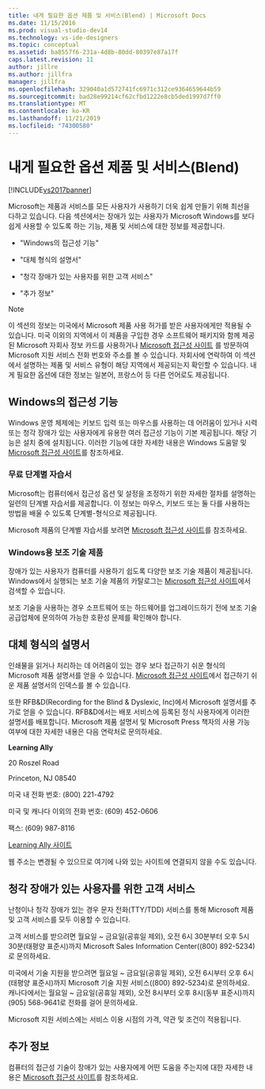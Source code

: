 ```yaml
---
title: 내게 필요한 옵션 제품 및 서비스(Blend) | Microsoft Docs
ms.date: 11/15/2016
ms.prod: visual-studio-dev14
ms.technology: vs-ide-designers
ms.topic: conceptual
ms.assetid: ba8557f6-231a-4d8b-80dd-80397e87a17f
caps.latest.revision: 11
author: jillre
ms.author: jillfra
manager: jillfra
ms.openlocfilehash: 329040a1d572741fc6971c312ce9364659644b59
ms.sourcegitcommit: bad28e99214cf62cfbd1222e8cb5ded1997d7ff0
ms.translationtype: MT
ms.contentlocale: ko-KR
ms.lasthandoff: 11/21/2019
ms.locfileid: "74300580"
---
```

# <a name="accessibility-products-and-services-blend"></a>내게 필요한 옵션 제품 및 서비스(Blend)
[!INCLUDE[vs2017banner](../includes/vs2017banner.md)]

Microsoft는 제품과 서비스를 모든 사용자가 사용하기 더욱 쉽게 만들기 위해 최선을 다하고 있습니다. 다음 섹션에서는 장애가 있는 사용자가 Microsoft Windows를 보다 쉽게 사용할 수 있도록 하는 기능, 제품 및 서비스에 대한 정보를 제공합니다.

- "Windows의 접근성 기능"

- "대체 형식의 설명서"

- "청각 장애가 있는 사용자를 위한 고객 서비스"

- "추가 정보"

> [!NOTE]
> 이 섹션의 정보는 미국에서 Microsoft 제품 사용 허가를 받은 사용자에게만 적용될 수 있습니다. 미국 이외의 지역에서 이 제품을 구입한 경우 소프트웨어 패키지와 함께 제공된 Microsoft 자회사 정보 카드를 사용하거나 [Microsoft 접근성 사이트](https://go.microsoft.com/fwlink/?LinkID=75069) 를 방문하여 Microsoft 지원 서비스 전화 번호와 주소를 볼 수 있습니다. 자회사에 연락하여 이 섹션에서 설명하는 제품 및 서비스 유형이 해당 지역에서 제공되는지 확인할 수 있습니다. 내게 필요한 옵션에 대한 정보는 일본어, 프랑스어 등 다른 언어로도 제공됩니다.

## <a name="accessibility-features-of-windows"></a>Windows의 접근성 기능
 Windows 운영 체제에는 키보드 입력 또는 마우스를 사용하는 데 어려움이 있거나 시력 또는 청각 장애가 있는 사용자에게 유용한 여러 접근성 기능이 기본 제공됩니다. 해당 기능은 설치 중에 설치됩니다. 이러한 기능에 대한 자세한 내용은 Windows 도움말 및 [Microsoft 접근성 사이트](https://go.microsoft.com/fwlink/?LinkID=75069)를 참조하세요.

### <a name="free-step-by-step-tutorials"></a>무료 단계별 자습서
 Microsoft는 컴퓨터에서 접근성 옵션 및 설정을 조정하기 위한 자세한 절차를 설명하는 일련의 단계별 자습서를 제공합니다. 이 정보는 마우스, 키보드 또는 둘 다를 사용하는 방법을 배울 수 있도록 단계별-형식으로 제공됩니다.

 Microsoft 제품의 단계별 자습서를 보려면 [Microsoft 접근성 사이트](https://go.microsoft.com/fwlink/?LinkID=75069)를 참조하세요.

### <a name="assistive-technology-products-for-windows"></a>Windows용 보조 기술 제품
 장애가 있는 사용자가 컴퓨터를 사용하기 쉽도록 다양한 보조 기술 제품이 제공됩니다. Windows에서 실행되는 보조 기술 제품의 카탈로그는 [Microsoft 접근성 사이트](https://go.microsoft.com/fwlink/?LinkID=75069)에서 검색할 수 있습니다.

 보조 기술을 사용하는 경우 소프트웨어 또는 하드웨어를 업그레이드하기 전에 보조 기술 공급업체에 문의하여 가능한 호환성 문제를 확인해야 합니다.

## <a name="documentation-in-alternative-formats"></a>대체 형식의 설명서
 인쇄물을 읽거나 처리하는 데 어려움이 있는 경우 보다 접근하기 쉬운 형식의 Microsoft 제품 설명서를 얻을 수 있습니다. [Microsoft 접근성 사이트](https://go.microsoft.com/fwlink/?LinkID=75069)에서 접근하기 쉬운 제품 설명서의 인덱스를 볼 수 있습니다.

 또한 RFB&D(Recording for the Blind & Dyslexic, Inc)에서 Microsoft 설명서를 추가로 얻을 수 있습니다. RFB&D에서는 배포 서비스에 등록된 정식 사용자에게 이러한 설명서를 배포합니다. Microsoft 제품 설명서 및 Microsoft Press 책자의 사용 가능 여부에 대한 자세한 내용은 다음 연락처로 문의하세요.

 **Learning Ally**

 20 Roszel Road

 Princeton, NJ 08540

 미국 내 전화 번호: (800) 221-4792

 미국 및 캐나다 이외의 전화 번호: (609) 452-0606

 팩스: (609) 987-8116

 [Learning Ally 사이트](https://go.microsoft.com/fwlink/?LinkId=111110)

 웹 주소는 변경될 수 있으므로 여기에 나와 있는 사이트에 연결되지 않을 수도 있습니다.

## <a name="customer-service-for-people-with-hearing-impairments"></a>청각 장애가 있는 사용자를 위한 고객 서비스
 난청이나 청각 장애가 있는 경우 문자 전화(TTY/TDD) 서비스를 통해 Microsoft 제품 및 고객 서비스를 모두 이용할 수 있습니다.

 고객 서비스를 받으려면 월요일 ~ 금요일(공휴일 제외), 오전 6시 30분부터 오후 5시 30분(태평양 표준시)까지 Microsoft Sales Information Center((800) 892-5234)로 문의하세요.

 미국에서 기술 지원을 받으려면 월요일 ~ 금요일(공휴일 제외), 오전 6시부터 오후 6시(태평양 표준시)까지 Microsoft 기술 지원 서비스((800) 892-5234)로 문의하세요. 캐나다에서는 월요일 ~ 금요일(공휴일 제외), 오전 8시부터 오후 8시(동부 표준시)까지 (905) 568-9641로 전화를 걸어 문의하세요.

 Microsoft 지원 서비스에는 서비스 이용 시점의 가격, 약관 및 조건이 적용됩니다.

## <a name="for-more-information"></a>추가 정보
 컴퓨터의 접근성 기술이 장애가 있는 사용자에게 어떤 도움을 주는지에 대한 자세한 내용은 [Microsoft 접근성 사이트](https://go.microsoft.com/fwlink/?LinkID=75069)를 참조하세요.
